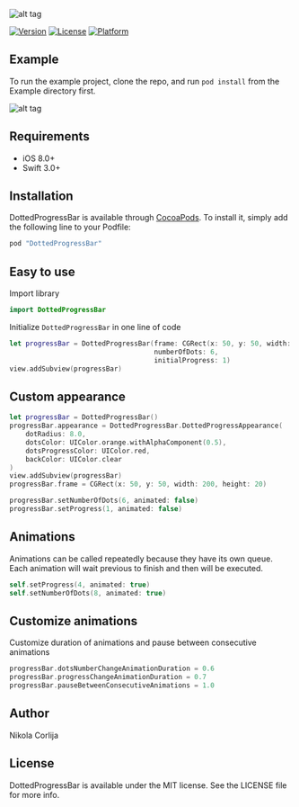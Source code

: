 ![alt tag](https://s24.postimg.org/ok064585x/dotted-progress-title.png)

<!--[comment]: # [![CI Status](http://img.shields.io/travis/nikola9core/DottedProgressBar.svg?style=flat)](https://travis-ci.org/nikola9core/DottedProgressBar)-->
[![Version](https://img.shields.io/cocoapods/v/DottedProgressBar.svg?style=flat)](http://cocoapods.org/pods/DottedProgressBar)
[![License](https://img.shields.io/cocoapods/l/DottedProgressBar.svg?style=flat)](http://cocoapods.org/pods/DottedProgressBar)
[![Platform](https://img.shields.io/cocoapods/p/DottedProgressBar.svg?style=flat)](http://cocoapods.org/pods/DottedProgressBar)

## Example

To run the example project, clone the repo, and run `pod install` from the Example directory first.

![alt tag](https://gifyu.com/images/dotted-progress-bar-ezgif-480.gif)

## Requirements
* iOS 8.0+
* Swift 3.0+

## Installation

DottedProgressBar is available through [CocoaPods](http://cocoapods.org). To install
it, simply add the following line to your Podfile:

```ruby
pod "DottedProgressBar"
```
## Easy to use
Import library
```swift
import DottedProgressBar
```

Initialize `DottedProgressBar` in one line of code
```swift
let progressBar = DottedProgressBar(frame: CGRect(x: 50, y: 50, width: 200, height: 20),
                                    numberOfDots: 6,
                                    initialProgress: 1)
view.addSubview(progressBar)
```

## Custom appearance
```swift
let progressBar = DottedProgressBar()
progressBar.appearance = DottedProgressBar.DottedProgressAppearance(
    dotRadius: 8.0,
    dotsColor: UIColor.orange.withAlphaComponent(0.5),
    dotsProgressColor: UIColor.red,
    backColor: UIColor.clear
)
view.addSubview(progressBar)
progressBar.frame = CGRect(x: 50, y: 50, width: 200, height: 20)

progressBar.setNumberOfDots(6, animated: false)
progressBar.setProgress(1, animated: false)
```

## Animations
Animations can be called repeatedly because they have its own queue. Each animation will wait previous to finish and then will be executed.
```swift
self.setProgress(4, animated: true)
self.setNumberOfDots(8, animated: true)
```

## Customize animations

Customize duration of animations and pause between consecutive animations
```swift
progressBar.dotsNumberChangeAnimationDuration = 0.6
progressBar.progressChangeAnimationDuration = 0.7
progressBar.pauseBetweenConsecutiveAnimations = 1.0
```

## Author

Nikola Corlija

## License

DottedProgressBar is available under the MIT license. See the LICENSE file for more info.
